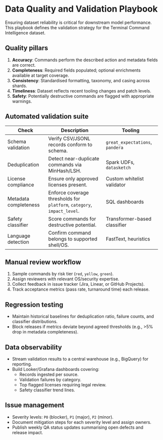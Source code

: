 # Data Quality and Validation Playbook

Ensuring dataset reliability is critical for downstream model performance. This playbook defines the validation strategy for the Terminal Command Intelligence dataset.

## Quality pillars

1. **Accuracy**: Commands perform the described action and metadata fields are correct.
2. **Completeness**: Required fields populated; optional enrichments available at target coverage.
3. **Consistency**: Standardised formatting, taxonomy, and casing across shards.
4. **Timeliness**: Dataset reflects recent tooling changes and patch levels.
5. **Safety**: Potentially destructive commands are flagged with appropriate warnings.

## Automated validation suite

| Check | Description | Tooling |
|-------|-------------|---------|
| Schema validation | Verify CSV/JSONL records conform to schema. | `great_expectations`, `pandera` |
| Deduplication | Detect near-duplicate commands via MinHash/LSH. | Spark UDFs, `datasketch` |
| License compliance | Ensure only approved licenses present. | Custom whitelist validator |
| Metadata completeness | Enforce coverage thresholds for `platform`, `category`, `impact_level`. | SQL dashboards |
| Safety classifier | Score commands for destructive potential. | Transformer-based classifier |
| Language detection | Confirm command belongs to supported shell/OS. | FastText, heuristics |

## Manual review workflow

1. Sample commands by risk tier (`red`, `yellow`, `green`).
2. Assign reviewers with relevant OS/security expertise.
3. Collect feedback in issue tracker (Jira, Linear, or GitHub Projects).
4. Track acceptance metrics (pass rate, turnaround time) each release.

## Regression testing

- Maintain historical baselines for deduplication ratio, failure counts, and classifier distributions.
- Block releases if metrics deviate beyond agreed thresholds (e.g., >5% drop in metadata completeness).

## Data observability

- Stream validation results to a central warehouse (e.g., BigQuery) for reporting.
- Build Looker/Grafana dashboards covering:
  - Records ingested per source.
  - Validation failures by category.
  - Top flagged licenses requiring legal review.
  - Safety classifier trend lines.

## Issue management

- Severity levels: `P0` (blocker), `P1` (major), `P2` (minor).
- Document mitigation steps for each severity level and assign owners.
- Publish weekly QA status updates summarising open defects and release impact.


